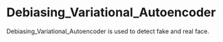 # Debiasing_Variational_Autoencoder
 Debiasing_Variational_Autoencoder is used to detect fake and real face.
